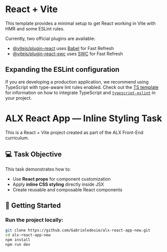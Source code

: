 # React + Vite

This template provides a minimal setup to get React working in Vite with HMR and some ESLint rules.

Currently, two official plugins are available:

- [@vitejs/plugin-react](https://github.com/vitejs/vite-plugin-react/blob/main/packages/plugin-react) uses [Babel](https://babeljs.io/) for Fast Refresh
- [@vitejs/plugin-react-swc](https://github.com/vitejs/vite-plugin-react/blob/main/packages/plugin-react-swc) uses [SWC](https://swc.rs/) for Fast Refresh

## Expanding the ESLint configuration

If you are developing a production application, we recommend using TypeScript with type-aware lint rules enabled. Check out the [TS template](https://github.com/vitejs/vite/tree/main/packages/create-vite/template-react-ts) for information on how to integrate TypeScript and [`typescript-eslint`](https://typescript-eslint.io) in your project.

# ALX React App — Inline Styling Task

This is a React + Vite project created as part of the ALX Front-End curriculum.

## 💻 Task Objective

This task demonstrates how to:
- Use **React props** for component customization
- Apply **inline CSS styling** directly inside JSX
- Create reusable and composable React components

## 🚀 Getting Started

### Run the project locally:

```bash
git clone https://github.com/Gabrieledesie/alx-react-app-new.git
cd alx-react-app-new
npm install
npm run dev

